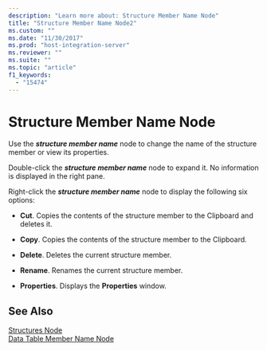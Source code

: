 ```yaml
---
description: "Learn more about: Structure Member Name Node"
title: "Structure Member Name Node2"
ms.custom: ""
ms.date: "11/30/2017"
ms.prod: "host-integration-server"
ms.reviewer: ""
ms.suite: ""
ms.topic: "article"
f1_keywords: 
  - "15474"
---
```

# Structure Member Name Node
Use the ***structure member name*** node to change the name of the structure member or view its properties.  
  
 Double-click the ***structure member name*** node to expand it. No information is displayed in the right pane.  
  
 Right-click the ***structure member name*** node to display the following six options:  
  
-   **Cut**. Copies the contents of the structure member to the Clipboard and deletes it.  
  
-   **Copy**. Copies the contents of the structure member to the Clipboard.  
  
-   **Delete**. Deletes the current structure member.  
  
-   **Rename**. Renames the current structure member.  
  
-   **Properties**. Displays the **Properties** window.  
  
## See Also  
 [Structures Node](../core/structures-node1.md)   
 [Data Table Member Name Node](../core/data-table-member-name-node1.md)
